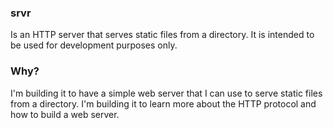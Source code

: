 ### srvr
Is an HTTP server that serves static files from a directory. It is intended to be used for development purposes only.

### Why?
I'm building it to have a simple web server that I can use to serve static files from a directory. I'm building it to learn more about the HTTP protocol and how to build a web server.